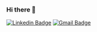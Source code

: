 ### Hi there 👋


[![Linkedin Badge](https://img.shields.io/badge/-LinkedIn-blue?style=flat-square&logo=Linkedin&logoColor=white&link=https://www.linkedin.com/in/youngseo-kang-786b5b223/)](https://www.linkedin.com/in/youngseo-kang-786b5b223/)
[![Gmail Badge](https://img.shields.io/badge/Gmail-d14836?style=flat-square&logo=Gmail&logoColor=white&link=mailto:zw791116@gmail.com)](mailto:zw791116@gmail.com)


<!--
**KangYoungSeo/KangYoungSeo** is a ✨ _special_ ✨ repository because its `README.md` (this file) appears on your GitHub profile.

Here are some ideas to get you started:
  


🔭 I’m currently working on ...

2022년 9월 ~ : 동국대학교 창업동아리 앱 <팀 기역니은디귿> 
2022년 5월 ~ 2023년 2월 : 현대자동차 배리어프리 앱 개발 <가나다> 개발 진행 - 팀장, 백엔드, 인공지능 모델 개발
2022년 3월 ~ 6월 : 자료구조 및 알고리즘 튜터링 튜터 활동
2022년 5월 ~ 12월 : 김동호 교수님 Mocap연구 학부연구생
2022년 6월 ~ 7월 : 해외탐방장학 - 유럽 18일간 여행
2022년 3월 ~ 6월 : 뉴로서킷 기업에서 개발 기획 및 인공지능 모델 개발 프로젝트 진행
2021년 10월 ~ 12월 ( 10주 ) : **퍼듀대학교 파견 프로젝트
2021년 6월 ~ 8월 ( 8주 )  : **해외 기업 인턴십
2021년 5월 ~ 8월 : 파이썬 멘토링
2020년 6월 ~ 7월 : 팜 동아리 활동
2019년 12월 : 라오스 기아 주니어 글로벌 봉사단
2019년 3월 ~ 6월 : 동국대학교 벽화봉사동아리 페인터즈
2019년 3월 ~  : 다빈치 동아리
2019년 3월 : 동국대학교 컴퓨터공학과 

🌱 Interested in

👯 I’m looking to collaborate on ...

🤔 I’m looking for help with ...

- 💬 

- 📫 Contect me!
email : 

- 😄 Pronouns: ...
- ⚡ Fun fact: ...
-->
